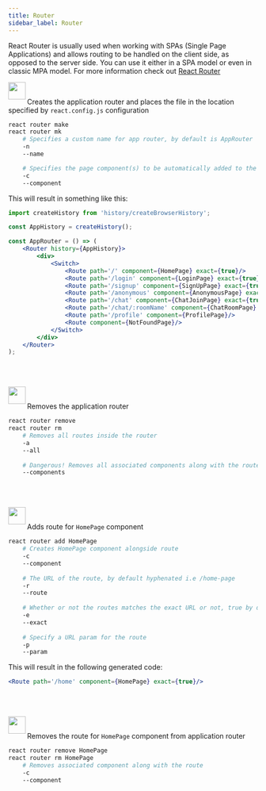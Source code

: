 ```yaml
---
title: Router
sidebar_label: Router
---
```


React Router is usually used when working with SPAs (Single Page Applications) and allows
routing to be handled on the client side, as opposed to the server side.
You can use it either in a SPA model or even in classic MPA model.
For more information check out
[React Router](https://reacttraining.com/react-router/web/guides/philosophy)

<img align="left" src="https://cdn.rawgit.com/steevehook/react-devcli/5ef47b56/icons/markers/draft.svg" height="35px">
<br/>

Creates the application router and places the file in the location specified by `react.config.js` configuration

```bash
react router make
react router mk
    # Specifies a custom name for app router, by default is AppRouter
    -n
    --name

    # Specifies the page component(s) to be automatically added to the router
    -c
    --component
```

This will result in something like this:

```jsx
import createHistory from 'history/createBrowserHistory';

const AppHistory = createHistory();

const AppRouter = () => (
    <Router history={AppHistory}>
        <div>
            <Switch>
                <Route path='/' component={HomePage} exact={true}/>
                <Route path='/login' component={LoginPage} exact={true}/>
                <Route path='/signup' component={SignUpPage} exact={true}/>
                <Route path='/anonymous' component={AnonymousPage} exact={true}/>
                <Route path='/chat' component={ChatJoinPage} exact={true}/>
                <Route path='/chat/:roomName' component={ChatRoomPage} exact={true}/>
                <Route path='/profile' component={ProfilePage}/>
                <Route component={NotFoundPage}/>
            </Switch>
        </div>
    </Router>
);
```

<br/><br/>

<img align="left" src="https://cdn.rawgit.com/steevehook/react-devcli/5ef47b56/icons/markers/draft.svg" height="35px">
<br/>

Removes the application router

```bash
react router remove
react router rm
    # Removes all routes inside the router
    -a
    --all
  
    # Dangerous! Removes all associated components along with the router
    --components
```

<br/><br/>

<img align="left" src="https://cdn.rawgit.com/steevehook/react-devcli/5ef47b56/icons/markers/draft.svg" height="35px">
<br/>

Adds route for `HomePage` component

```bash
react router add HomePage
    # Creates HomePage component alongside route
    -c
    --component
  
    # The URL of the route, by default hyphenated i.e /home-page
    -r
    --route
  
    # Whether or not the routes matches the exact URL or not, true by default
    -e
    --exact
  
    # Specify a URL param for the route
    -p
    --param
```

This will result in the following generated code:

```jsx
<Route path='/home' component={HomePage} exact={true}/>
```

<br/><br/>

<img align="left" src="https://cdn.rawgit.com/steevehook/react-devcli/5ef47b56/icons/markers/draft.svg" height="35px">
<br/>

Removes the route for `HomePage` component from application router

```bash
react router remove HomePage
react router rm HomePage
    # Removes associated component along with the route
    -c
    --component
```
